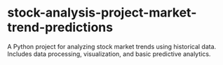 # stock-analysis-project-market-trend-predictions
A Python project for analyzing stock market trends using historical data. Includes data processing, visualization, and basic predictive analytics.
